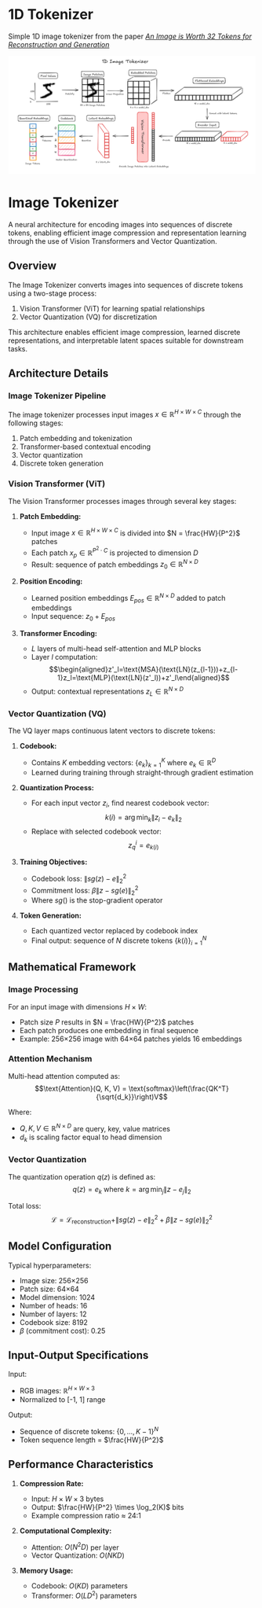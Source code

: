 # 1D Tokenizer

Simple 1D image tokenizer from the paper [_An Image is Worth 32 Tokens for Reconstruction and Generation_](https://arxiv.org/pdf/2406.07550)

![Image Tokenizer](./assets/encoder.png)

# Image Tokenizer

A neural architecture for encoding images into sequences of discrete tokens, enabling efficient image compression and representation learning through the use of Vision Transformers and Vector Quantization.

## Overview

The Image Tokenizer converts images into sequences of discrete tokens using a two-stage process:

1. Vision Transformer (ViT) for learning spatial relationships
2. Vector Quantization (VQ) for discretization

This architecture enables efficient image compression, learned discrete representations, and interpretable latent spaces suitable for downstream tasks.

## Architecture Details

### Image Tokenizer Pipeline

The image tokenizer processes input images $x \in \mathbb{R}^{H \times W \times C}$ through the following stages:

1. Patch embedding and tokenization
2. Transformer-based contextual encoding
3. Vector quantization
4. Discrete token generation

### Vision Transformer (ViT)

The Vision Transformer processes images through several key stages:

1. **Patch Embedding:**

   - Input image $x \in \mathbb{R}^{H \times W \times C}$ is divided into $N = \frac{HW}{P^2}$ patches
   - Each patch $x_p \in \mathbb{R}^{P^2 \cdot C}$ is projected to dimension $D$
   - Result: sequence of patch embeddings $z_0 \in \mathbb{R}^{N \times D}$

2. **Position Encoding:**

   - Learned position embeddings $E_{pos} \in \mathbb{R}^{N \times D}$ added to patch embeddings
   - Input sequence: $z_0 + E_{pos}$

3. **Transformer Encoding:**
   - $L$ layers of multi-head self-attention and MLP blocks
   - Layer $l$ computation:
     $$\begin{aligned}z'_l=\text{MSA}(\text{LN}(z_{l-1}))+z_{l-1}z_l=\text{MLP}(\text{LN}(z'_l))+z'_l\end{aligned}$$
   - Output: contextual representations $z_L \in \mathbb{R}^{N \times D}$

### Vector Quantization (VQ)

The VQ layer maps continuous latent vectors to discrete tokens:

1. **Codebook:**

   - Contains $K$ embedding vectors: $\{e_k\}_{k=1}^K$ where $e_k \in \mathbb{R}^D$
   - Learned during training through straight-through gradient estimation

2. **Quantization Process:**

   - For each input vector $z_i$, find nearest codebook vector:
     $$k(i) = \arg\min_k \|z_i - e_k\|_2$$
   - Replace with selected codebook vector:
     $$z_q^i = e_{k(i)}$$

3. **Training Objectives:**

   - Codebook loss: $\|sg(z) - e\|_2^2$
   - Commitment loss: $\beta\|z - sg(e)\|_2^2$
   - Where $sg()$ is the stop-gradient operator

4. **Token Generation:**
   - Each quantized vector replaced by codebook index
   - Final output: sequence of $N$ discrete tokens $\{k(i)\}_{i=1}^N$

## Mathematical Framework

### Image Processing

For an input image with dimensions $H \times W$:

- Patch size $P$ results in $N = \frac{HW}{P^2}$ patches
- Each patch produces one embedding in final sequence
- Example: 256×256 image with 64×64 patches yields 16 embeddings

### Attention Mechanism

Multi-head attention computed as:
$$\text{Attention}(Q, K, V) = \text{softmax}\left(\frac{QK^T}{\sqrt{d_k}}\right)V$$

Where:

- $Q, K, V \in \mathbb{R}^{N \times D}$ are query, key, value matrices
- $d_k$ is scaling factor equal to head dimension

### Vector Quantization

The quantization operation $q(z)$ is defined as:
$$q(z) = e_k \text{ where } k = \arg\min_j \|z - e_j\|_2$$

Total loss:
$$\mathcal{L} = \mathcal{L}_\text{reconstruction} + \|sg(z) - e\|_2^2 + \beta\|z - sg(e)\|_2^2$$

## Model Configuration

Typical hyperparameters:

- Image size: 256×256
- Patch size: 64×64
- Model dimension: 1024
- Number of heads: 16
- Number of layers: 12
- Codebook size: 8192
- $\beta$ (commitment cost): 0.25

## Input-Output Specifications

Input:

- RGB images: $\mathbb{R}^{H \times W \times 3}$
- Normalized to [-1, 1] range

Output:

- Sequence of discrete tokens: $\{0, ..., K-1\}^N$
- Token sequence length = $\frac{HW}{P^2}$

## Performance Characteristics

1. **Compression Rate:**

   - Input: $H \times W \times 3$ bytes
   - Output: $\frac{HW}{P^2} \times \log_2(K)$ bits
   - Example compression ratio ≈ 24:1

2. **Computational Complexity:**

   - Attention: $O(N^2D)$ per layer
   - Vector Quantization: $O(NKD)$

3. **Memory Usage:**
   - Codebook: $O(KD)$ parameters
   - Transformer: $O(L D^2)$ parameters
